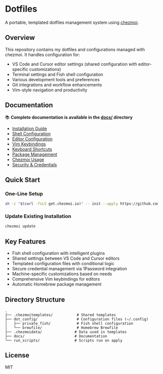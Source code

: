 # Dotfiles

A portable, templated dotfiles management system using [chezmoi](https://www.chezmoi.io/).

## Overview

This repository contains my dotfiles and configurations managed with chezmoi. It handles configuration for:

- VS Code and Cursor editor settings (shared configuration with editor-specific customizations)
- Terminal settings and Fish shell configuration
- Various development tools and preferences
- Git integrations and workflow enhancements
- Vim-style navigation and productivity

## Documentation

📚 **Complete documentation is available in the [docs/](./docs) directory**

- [Installation Guide](./docs/installation.md)
- [Shell Configuration](./docs/shell-config.md)
- [Editor Configuration](./docs/editor-config.md)
- [Vim Keybindings](./vim-mappings.md)
- [Keyboard Shortcuts](./keyboard-shortcuts.md)
- [Package Management](./docs/package-management.md)
- [Chezmoi Usage](./docs/chezmoi-usage.md)
- [Security & Credentials](./docs/security.md)

## Quick Start

### One-Line Setup

```bash
sh -c "$(curl -fsLS get.chezmoi.io)" -- init --apply https://github.com/mikecfisher/dotfiles.git
```

### Update Existing Installation

```bash
chezmoi update
```

## Key Features

- Fish shell configuration with intelligent plugins
- Shared settings between VS Code and Cursor editors
- Templated configuration files with conditional logic
- Secure credential management via 1Password integration
- Machine-specific customizations based on needs
- Comprehensive Vim keybindings for editors
- Automatic Homebrew package management

## Directory Structure

```
.
├── .chezmoitemplates/           # Shared templates
├── dot_config/                  # Configuration files (~/.config)
│   ├── private_fish/            # Fish shell configuration
│   └── brewfile/                # Homebrew Brewfile
├── .chezmoidata/               # Data used in templates
├── docs/                       # Documentation
└── run_scripts/                # Scripts run on apply
```

## License

MIT